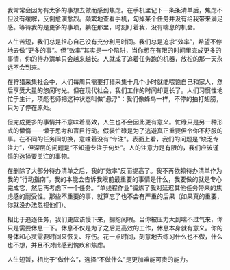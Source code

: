 
我常常会因为有太多的事想去做而感到焦虑。在手机里记下一条条清单后，焦虑不但没有缓解，反倒愈演愈烈。频繁地查看手机，勾掉某个任务并没有给我带来满足感。等待我的是更多的事项，躺在那里，时刻盯着我，没有喘息的机会。

人生苦短，我们总是担心自己没有充分利用时间。我们总是追求“效率”，希望不停地去做“更多的事”。但“效率”其实是一个陷阱，当你想在有限的时间里完成更多的事情，你的待办清单只会越来越长。人就成了追着任务跑的机器，放松的那一天永远不会到来。

在狩猎采集社会中，人们每周只需要打猎采集十几个小时就能喂饱自己和家人，然后享受大量的悠闲时光。但在现代社会，我们工作的时间却更长了。人们习惯性地忙于生计，项彪老师把这种状态叫做“悬浮”：我们像蜂鸟一样，不停的拍打翅膀，只为了停在原处。

但完成更多的事情并不意味着高效，人生也不会因此更有意义。忙碌只是另一种形式的懒惰——懒于思考和盲目行动。假装忙碌是为了逃避真正重要但令你不舒服的事。在不同的任务间切换，意味着没有“专注”。表面上看，我们的问题是“缺乏专注力”，但深层的问题是“不知道专注于何处”。人的注意力是有限的，我们应该谨慎的选择要关注的事物。

在删除了大部分待办清单之后，我的“效率”反而提高了。我不再依赖待办清单作为我的“行动指南”。我的本能会告诉我眼前最重要的事情是什么，我要做的就是专心完成它，然后再考虑下一个任务。“单线程作业”锻炼了我对延迟其他任务带来的焦虑感的耐受性。那些不重要的事，就算忘了也不会有严重的后果（如果真的重要，你就没办法忽视他们）。

相比于追逐任务，我们更应该慢下来，拥抱闲暇。当你被压力大到喘不过气来，你只是需要休息一下。休息不仅是为了之后更高效的工作，休息本身就有意义。你的身体和心灵需要时间来恢复、疗伤。花一点时间，刻意地去练习什么也不做，什么也不想，并且不对此感到愧疚和焦虑。

人生短暂，相比于“做什么”，选择“不做什么”是更加难能可贵的能力。





